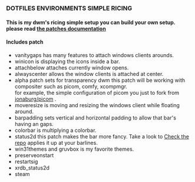 ### DOTFILES ENVIRONMENTS SIMPLE RICING
#### This is my dwm's ricing simple setup you can build your own setup. please read [the patches documentation](https://dwm.suckless.org/patches)
#### Includes patch
- vanitygaps has many features to attach windows clients arounds. 
- winicon is displaying the icons inside a bar. 
- attachbelow attaches currently window opens.
- alwayscenter allows the window clients is attached at center.
- alpha patch sets for transparency dwm this patch will be working with compositer such as picom, comfy, xcompmgr.</br> for example, the simple configuration of picom you just to fork from [jonaburg/picom](https://github.com/jonaburg/picom) .
- moveresize is moving and resizing the windows client while floating around.
- barpadding sets vertical and horizontal padding to allow that bar's having an gaps.
- colorbar is multiplying a colorbar.
- status2d this patch makes the bar more fancy. Take a look to [Check the repo](https://github.com/sipi/dwm-status2d) applies it up at your barlines.
- win31themes and gruvbox is my favorite themes.
- preserveonstart
- restartsig
- xrdb_status2d
- steam
